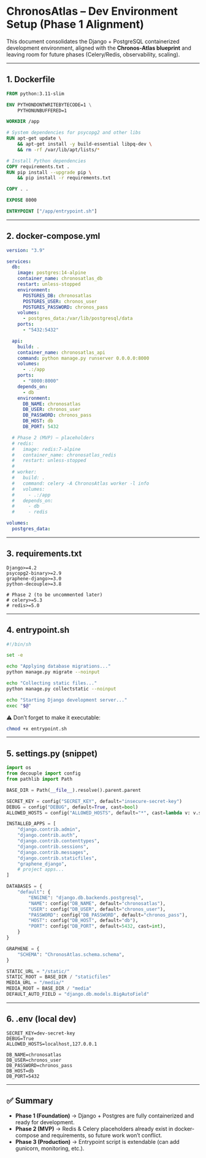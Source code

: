 # ChronosAtlas – Dev Environment Setup (Phase 1 Alignment)

This document consolidates the Django + PostgreSQL containerized development environment, aligned with the **Chronos-Atlas blueprint** and leaving room for future phases (Celery/Redis, observability, scaling).

---

## 1. Dockerfile

```dockerfile
FROM python:3.11-slim

ENV PYTHONDONTWRITEBYTECODE=1 \
    PYTHONUNBUFFERED=1

WORKDIR /app

# System dependencies for psycopg2 and other libs
RUN apt-get update \
    && apt-get install -y build-essential libpq-dev \
    && rm -rf /var/lib/apt/lists/*

# Install Python dependencies
COPY requirements.txt .
RUN pip install --upgrade pip \
    && pip install -r requirements.txt

COPY . .

EXPOSE 8000

ENTRYPOINT ["/app/entrypoint.sh"]
```

---

## 2. docker-compose.yml

```yaml
version: "3.9"

services:
  db:
    image: postgres:14-alpine
    container_name: chronosatlas_db
    restart: unless-stopped
    environment:
      POSTGRES_DB: chronosatlas
      POSTGRES_USER: chronos_user
      POSTGRES_PASSWORD: chronos_pass
    volumes:
      - postgres_data:/var/lib/postgresql/data
    ports:
      - "5432:5432"

  api:
    build: .
    container_name: chronosatlas_api
    command: python manage.py runserver 0.0.0.0:8000
    volumes:
      - .:/app
    ports:
      - "8000:8000"
    depends_on:
      - db
    environment:
      DB_NAME: chronosatlas
      DB_USER: chronos_user
      DB_PASSWORD: chronos_pass
      DB_HOST: db
      DB_PORT: 5432

  # Phase 2 (MVP) – placeholders
  # redis:
  #   image: redis:7-alpine
  #   container_name: chronosatlas_redis
  #   restart: unless-stopped
  #
  # worker:
  #   build: .
  #   command: celery -A ChronosAtlas worker -l info
  #   volumes:
  #     - .:/app
  #   depends_on:
  #     - db
  #     - redis

volumes:
  postgres_data:
```

---

## 3. requirements.txt

```
Django>=4.2
psycopg2-binary>=2.9
graphene-django>=3.0
python-decouple>=3.8

# Phase 2 (to be uncommented later)
# celery>=5.3
# redis>=5.0
```

---

## 4. entrypoint.sh

```bash
#!/bin/sh

set -e

echo "Applying database migrations..."
python manage.py migrate --noinput

echo "Collecting static files..."
python manage.py collectstatic --noinput

echo "Starting Django development server..."
exec "$@"
```

⚠️ Don’t forget to make it executable:
```bash
chmod +x entrypoint.sh
```

---

## 5. settings.py (snippet)

```python
import os
from decouple import config
from pathlib import Path

BASE_DIR = Path(__file__).resolve().parent.parent

SECRET_KEY = config("SECRET_KEY", default="insecure-secret-key")
DEBUG = config("DEBUG", default=True, cast=bool)
ALLOWED_HOSTS = config("ALLOWED_HOSTS", default="*", cast=lambda v: v.split(","))

INSTALLED_APPS = [
    "django.contrib.admin",
    "django.contrib.auth",
    "django.contrib.contenttypes",
    "django.contrib.sessions",
    "django.contrib.messages",
    "django.contrib.staticfiles",
    "graphene_django",
    # project apps...
]

DATABASES = {
    "default": {
        "ENGINE": "django.db.backends.postgresql",
        "NAME": config("DB_NAME", default="chronosatlas"),
        "USER": config("DB_USER", default="chronos_user"),
        "PASSWORD": config("DB_PASSWORD", default="chronos_pass"),
        "HOST": config("DB_HOST", default="db"),
        "PORT": config("DB_PORT", default=5432, cast=int),
    }
}

GRAPHENE = {
    "SCHEMA": "ChronosAtlas.schema.schema",
}

STATIC_URL = "/static/"
STATIC_ROOT = BASE_DIR / "staticfiles"
MEDIA_URL = "/media/"
MEDIA_ROOT = BASE_DIR / "media"
DEFAULT_AUTO_FIELD = "django.db.models.BigAutoField"
```

---

## 6. .env (local dev)

```
SECRET_KEY=dev-secret-key
DEBUG=True
ALLOWED_HOSTS=localhost,127.0.0.1

DB_NAME=chronosatlas
DB_USER=chronos_user
DB_PASSWORD=chronos_pass
DB_HOST=db
DB_PORT=5432
```

---

## ✅ Summary

- **Phase 1 (Foundation)** → Django + Postgres are fully containerized and ready for development.  
- **Phase 2 (MVP)** → Redis & Celery placeholders already exist in docker-compose and requirements, so future work won’t conflict.  
- **Phase 3 (Production)** → Entrypoint script is extendable (can add gunicorn, monitoring, etc.).  
